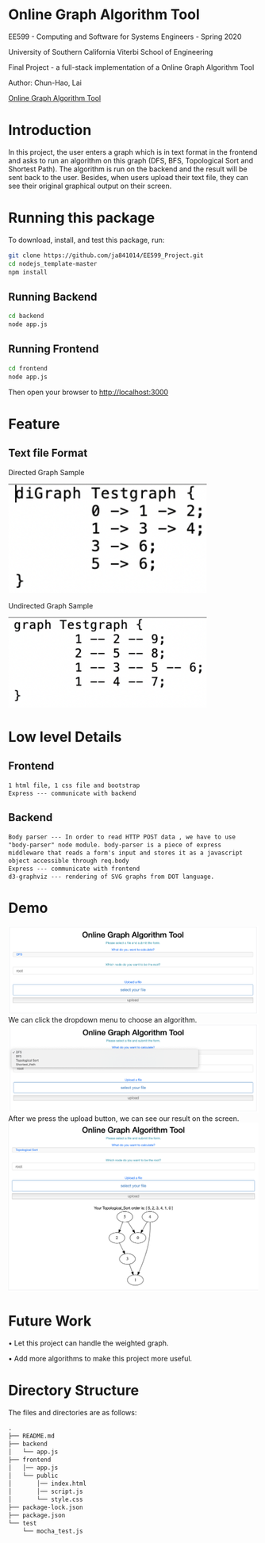 # Online Graph Algorithm Tool

EE599 - Computing and Software for Systems Engineers - Spring 2020

University of Southern California Viterbi School of Engineering

Final Project - a full-stack implementation of a Online Graph Algorithm Tool

Author: Chun-Hao, Lai

[Online Graph Algorithm Tool](https://graphonline.ru/en/)
# Introduction

In this project, the user enters a graph which is in text format in the frontend and asks to run an algorithm on this graph (DFS, BFS, Topological Sort and Shortest Path). The algorithm is run on the backend and the result will be sent back to the user. Besides, when users upload their text file, they can see their original graphical output on their screen.

# Running this package

To download, install, and test this package, run:

```bash
git clone https://github.com/ja841014/EE599_Project.git
cd nodejs_template-master
npm install
```

## Running Backend
```bash
cd backend
node app.js
```

## Running Frontend
```bash
cd frontend
node app.js
```
Then open your browser to [http://localhost:3000](http://localhost:3000)

# Feature
## Text file Format
Directed Graph Sample

<img alt="Frontend" src="https://github.com/ja841014/EE599_Project/blob/master/frontend/Directed_Graph_Sample.png" width="400">

Undirected Graph Sample

<img alt="Frontend" src="https://github.com/ja841014/EE599_Project/blob/master/frontend/Undirected_Graph_Sample.png" width="400">

# Low level Details

## Frontend
    1 html file, 1 css file and bootstrap
    Express --- communicate with backend
## Backend
    Body parser --- In order to read HTTP POST data , we have to use "body-parser" node module. body-parser is a piece of express middleware that reads a form's input and stores it as a javascript object accessible through req.body
    Express --- communicate with frontend
    d3-graphviz --- rendering of SVG graphs from DOT language.

# Demo
<img alt="Frontend" src="https://github.com/ja841014/EE599_Project/blob/master/frontend/frontend_appearance.png">
We can click the dropdown menu to choose an algorithm.
<img alt="Frontend" src="https://github.com/ja841014/EE599_Project/blob/master/frontend/DEMO_Select.png">
After we press the upload button, we can see our result on the screen.
<img alt="Frontend" src="https://github.com/ja841014/EE599_Project/blob/master/backend/DEMO_TOPO.png">

# Future Work
 • Let this project can handle the weighted graph.
 
 • Add more algorithms to make this project more useful.

# Directory Structure

The files and directories are as follows:

```
.
├── README.md
├── backend
│   └── app.js
├── frontend
│   │── app.js
│   └── public
│       │── index.html
│       │── script.js
│       └── style.css
├── package-lock.json
├── package.json
└── test
    └── mocha_test.js
    
```
